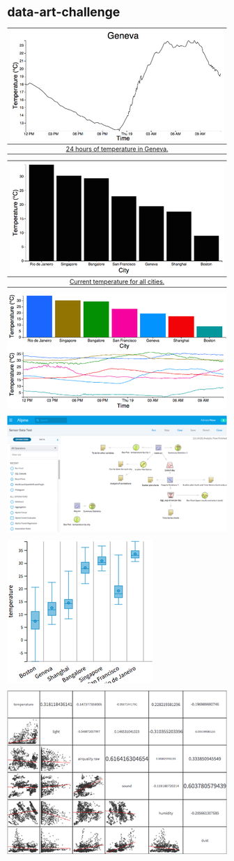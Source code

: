 # data-art-challenge

|[![](images/Block2.png)](http://bl.ocks.org/curran/015402cce2caa074551e) |
|:---------------:|
|[24 hours of temperature in Geneva.](http://bl.ocks.org/curran/015402cce2caa074551e)|

|[![](images/Block3.png)](http://bl.ocks.org/curran/015d34d6d3d562877e51) |
|:---------------:|
|[Current temperature for all cities.](http://bl.ocks.org/curran/015d34d6d3d562877e51)|

![](images/Block4.png)

![](images/AlpineAnalysis.png)

![](images/BoxPlotMonth.png)

![](images/splom.png)
